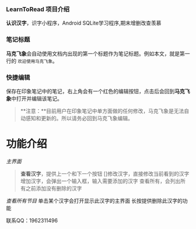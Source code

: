 ### LearnToRead 项目介绍
**认识汉字**，识字小程序，Android SQLite学习程序,期末增删改查羡慕



### 笔记标题
**马克飞象**会自动使用文档内出现的第一个标题作为笔记标题。例如本文，就是第一行的 `欢迎使用马克飞象`。

### 快捷编辑
保存在印象笔记中的笔记，右上角会有一个红色的编辑按钮，点击后会回到**马克飞象**中打开并编辑该笔记。
>**注意：**目前用户在印象笔记中单方面做的任何修改，马克飞象是无法自动感知和更新的。所以请务必回到马克飞象编辑。


# 功能介绍
*主界面*
>**查看汉字**，提供上一个和下一个按钮
[]修改汉字，直接修改当前看到的汉字
增加汉字，会弹出一个输入框，输入需要添加的汉字
查看所有，会列出所有之前添加没有删除的汉字

*查看所有节目*
单击某个汉字会打开显示此汉字的主界面
长按提供删除此汉字的功能


联系QQ：1962311496



